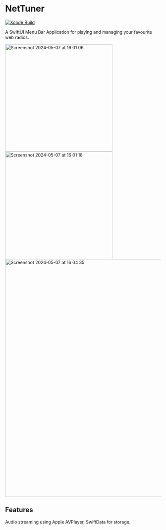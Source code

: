 # NetTuner
[![Xcode Build](https://github.com/garamb1/NetTuner/actions/workflows/objective-c-xcode.yml/badge.svg)](https://github.com/garamb1/NetTuner/actions/workflows/objective-c-xcode.yml)

A SwiftUI Menu Bar Application for playing and managing your favourite web radios.

<img width="346" alt="Screenshot 2024-05-07 at 16 01 06" src="https://github.com/garamb1/NetTuner/assets/3776646/0bc567ea-ce96-46cf-b78e-a0f079f6c0e4">
<img width="346" alt="Screenshot 2024-05-07 at 16 01 18" src="https://github.com/garamb1/NetTuner/assets/3776646/ba9f1da7-164b-4906-87d7-f40b4dc01ead">
<img width="766" alt="Screenshot 2024-05-07 at 16 04 35" src="https://github.com/garamb1/NetTuner/assets/3776646/c892659c-2873-4fbf-b81f-1fa79282df0c">

## Features
Audio streaming using Apple AVPlayer, SwiftData for storage.
